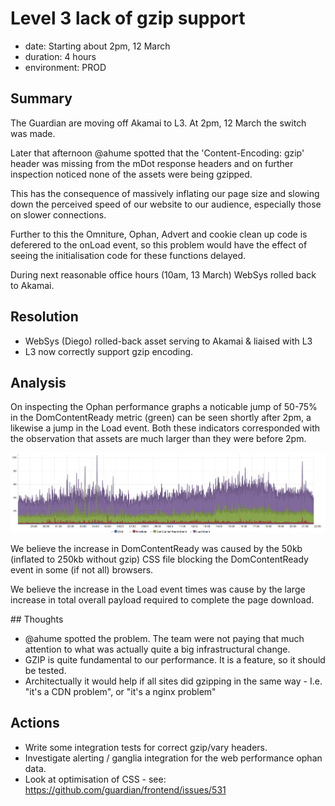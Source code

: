 # Level 3 lack of gzip support

- date: Starting about 2pm, 12 March 
- duration: 4 hours
- environment: PROD 

## Summary

The Guardian are moving off Akamai to L3. At 2pm, 12 March the switch was made.

Later that afternoon @ahume spotted that the 'Content-Encoding: gzip' header was missing from the mDot response headers and on further inspection
noticed none of the assets were being gzipped.

This has the consequence of massively inflating our page size and slowing down the perceived speed of our website to our audience, especially those on
slower connections.

Further to this the Omniture, Ophan, Advert and cookie clean up code is deferered to the onLoad event, so this problem would have the effect of seeing the
initialisation code for these functions delayed.

During next reasonable office hours (10am, 13 March) WebSys rolled back to Akamai.

## Resolution

- WebSys (Diego) rolled-back asset serving to Akamai & liaised with L3
- L3 now correctly support gzip encoding.

## Analysis

On inspecting the Ophan performance graphs a noticable jump of 50-75% in the DomContentReady metric (green) can be seen shortly after 2pm, a likewise a jump
in the Load event. Both these indicators corresponded with the observation that assets are much larger than they were before 2pm. 

![](images/12-march-mDot-performance-under-l3.png)

We believe the increase in DomContentReady was caused by the 50kb (inflated to 250kb without gzip) CSS file blocking the DomContentReady event in some (if not all) browsers.

We believe the increase in the Load event times was cause by the large increase in total overall payload required to complete the page download.

## Thoughts

- @ahume spotted the problem. The team were not paying that much attention to what was actually quite a big infrastructural change.
- GZIP is quite fundamental to our performance. It is a feature, so it should be tested.
- Architectually it would help if all sites did gzipping in the same way - I.e. "it's a CDN problem", or "it's a nginx problem"

## Actions

- Write some integration tests for correct gzip/vary headers.
- Investigate alerting / ganglia integration for the web performance ophan data.
- Look at optimisation of CSS - see: https://github.com/guardian/frontend/issues/531

